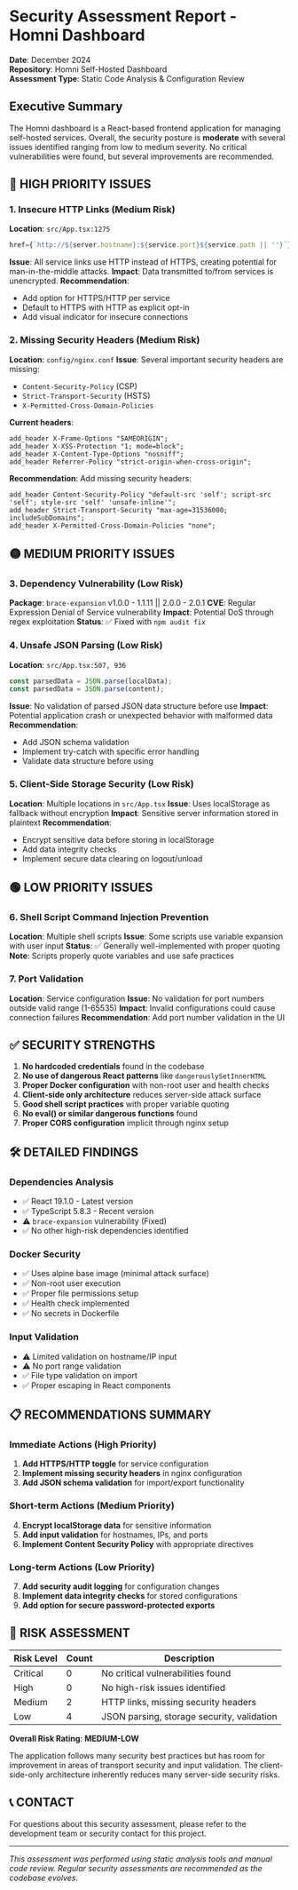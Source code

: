 # Security Assessment Report - Homni Dashboard

**Date**: December 2024  
**Repository**: Homni Self-Hosted Dashboard  
**Assessment Type**: Static Code Analysis & Configuration Review  

## Executive Summary

The Homni dashboard is a React-based frontend application for managing self-hosted services. Overall, the security posture is **moderate** with several issues identified ranging from low to medium severity. No critical vulnerabilities were found, but several improvements are recommended.

## 🔴 HIGH PRIORITY ISSUES

### 1. Insecure HTTP Links (Medium Risk)
**Location**: `src/App.tsx:1275`
```typescript
href={`http://${server.hostname}:${service.port}${service.path || ''}`}
```
**Issue**: All service links use HTTP instead of HTTPS, creating potential for man-in-the-middle attacks.
**Impact**: Data transmitted to/from services is unencrypted.
**Recommendation**: 
- Add option for HTTPS/HTTP per service
- Default to HTTPS with HTTP as explicit opt-in
- Add visual indicator for insecure connections

### 2. Missing Security Headers (Medium Risk)
**Location**: `config/nginx.conf`
**Issue**: Several important security headers are missing:
- `Content-Security-Policy` (CSP)
- `Strict-Transport-Security` (HSTS)
- `X-Permitted-Cross-Domain-Policies`

**Current headers**:
```nginx
add_header X-Frame-Options "SAMEORIGIN";
add_header X-XSS-Protection "1; mode=block";
add_header X-Content-Type-Options "nosniff";
add_header Referrer-Policy "strict-origin-when-cross-origin";
```

**Recommendation**: Add missing security headers:
```nginx
add_header Content-Security-Policy "default-src 'self'; script-src 'self'; style-src 'self' 'unsafe-inline'";
add_header Strict-Transport-Security "max-age=31536000; includeSubDomains";
add_header X-Permitted-Cross-Domain-Policies "none";
```

## 🟡 MEDIUM PRIORITY ISSUES

### 3. Dependency Vulnerability (Low Risk)
**Package**: `brace-expansion` v1.0.0 - 1.1.11 || 2.0.0 - 2.0.1
**CVE**: Regular Expression Denial of Service vulnerability
**Impact**: Potential DoS through regex exploitation
**Status**: ✅ Fixed with `npm audit fix`

### 4. Unsafe JSON Parsing (Low Risk)
**Location**: `src/App.tsx:507, 936`
```typescript
const parsedData = JSON.parse(localData);
const parsedData = JSON.parse(content);
```
**Issue**: No validation of parsed JSON data structure before use
**Impact**: Potential application crash or unexpected behavior with malformed data
**Recommendation**: 
- Add JSON schema validation
- Implement try-catch with specific error handling
- Validate data structure before using

### 5. Client-Side Storage Security (Low Risk)
**Location**: Multiple locations in `src/App.tsx`
**Issue**: Uses localStorage as fallback without encryption
**Impact**: Sensitive server information stored in plaintext
**Recommendation**: 
- Encrypt sensitive data before storing in localStorage
- Add data integrity checks
- Implement secure data clearing on logout/unload

## 🟢 LOW PRIORITY ISSUES

### 6. Shell Script Command Injection Prevention
**Location**: Multiple shell scripts
**Issue**: Some scripts use variable expansion with user input
**Status**: ✅ Generally well-implemented with proper quoting
**Note**: Scripts properly quote variables and use safe practices

### 7. Port Validation
**Location**: Service configuration
**Issue**: No validation for port numbers outside valid range (1-65535)
**Impact**: Invalid configurations could cause connection failures
**Recommendation**: Add port number validation in the UI

## ✅ SECURITY STRENGTHS

1. **No hardcoded credentials** found in the codebase
2. **No use of dangerous React patterns** like `dangerouslySetInnerHTML`
3. **Proper Docker configuration** with non-root user and health checks
4. **Client-side only architecture** reduces server-side attack surface
5. **Good shell script practices** with proper variable quoting
6. **No eval() or similar dangerous functions** found
7. **Proper CORS configuration** implicit through nginx setup

## 🛠️ DETAILED FINDINGS

### Dependencies Analysis
- ✅ React 19.1.0 - Latest version
- ✅ TypeScript 5.8.3 - Recent version  
- ⚠️ `brace-expansion` vulnerability (Fixed)
- ✅ No other high-risk dependencies identified

### Docker Security
- ✅ Uses alpine base image (minimal attack surface)
- ✅ Non-root user execution
- ✅ Proper file permissions setup
- ✅ Health check implemented
- ✅ No secrets in Dockerfile

### Input Validation
- ⚠️ Limited validation on hostname/IP input
- ⚠️ No port range validation
- ✅ File type validation on import
- ✅ Proper escaping in React components

## 📋 RECOMMENDATIONS SUMMARY

### Immediate Actions (High Priority)
1. **Add HTTPS/HTTP toggle** for service configuration
2. **Implement missing security headers** in nginx configuration
3. **Add JSON schema validation** for import/export functionality

### Short-term Actions (Medium Priority)
4. **Encrypt localStorage data** for sensitive information
5. **Add input validation** for hostnames, IPs, and ports
6. **Implement Content Security Policy** with appropriate directives

### Long-term Actions (Low Priority)
7. **Add security audit logging** for configuration changes
8. **Implement data integrity checks** for stored configurations
9. **Add option for secure password-protected exports**

## 🎯 RISK ASSESSMENT

| Risk Level | Count | Description |
|------------|-------|-------------|
| Critical   | 0     | No critical vulnerabilities found |
| High       | 0     | No high-risk issues identified |
| Medium     | 2     | HTTP links, missing security headers |
| Low        | 4     | JSON parsing, storage security, validation |

**Overall Risk Rating**: **MEDIUM-LOW**

The application follows many security best practices but has room for improvement in areas of transport security and input validation. The client-side-only architecture inherently reduces many server-side security risks.

## 📞 CONTACT

For questions about this security assessment, please refer to the development team or security contact for this project.

---
*This assessment was performed using static analysis tools and manual code review. Regular security assessments are recommended as the codebase evolves.*